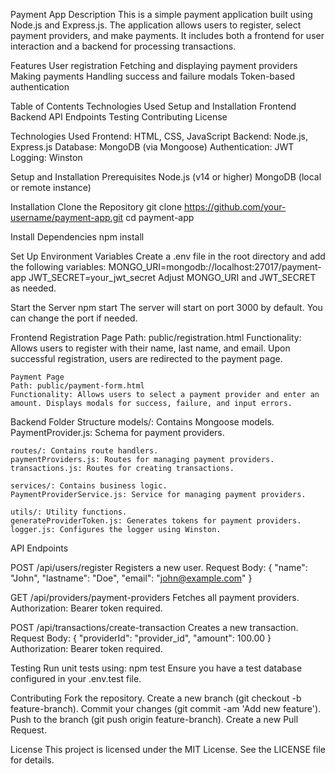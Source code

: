 Payment App
Description
This is a simple payment application built using Node.js and Express.js. The application allows users to register, select payment providers, and make payments. It includes both a frontend for user interaction and a backend for processing transactions.

Features
    User registration
    Fetching and displaying payment providers
    Making payments
    Handling success and failure modals
    Token-based authentication

Table of Contents
    Technologies Used
    Setup and Installation
    Frontend
    Backend
    API Endpoints
    Testing
    Contributing
    License

Technologies Used
    Frontend: HTML, CSS, JavaScript
    Backend: Node.js, Express.js
    Database: MongoDB (via Mongoose)
    Authentication: JWT
    Logging: Winston

Setup and Installation
Prerequisites
    Node.js (v14 or higher)
    MongoDB (local or remote instance)  

Installation
Clone the Repository
    git clone https://github.com/your-username/payment-app.git
    cd payment-app

Install Dependencies
    npm install

Set Up Environment Variables
Create a .env file in the root directory and add the following variables:
    MONGO_URI=mongodb://localhost:27017/payment-app
    JWT_SECRET=your_jwt_secret
Adjust MONGO_URI and JWT_SECRET as needed.

Start the Server
    npm start
The server will start on port 3000 by default. You can change the port if needed.

Frontend
    Registration Page
    Path: public/registration.html
    Functionality: Allows users to register with their name, last name, and email. Upon successful registration, users are redirected to the payment page.
   
    Payment Page
    Path: public/payment-form.html
    Functionality: Allows users to select a payment provider and enter an amount. Displays modals for success, failure, and input errors.

Backend
Folder Structure
    models/: Contains Mongoose models.
    PaymentProvider.js: Schema for payment providers.

    routes/: Contains route handlers.
    paymentProviders.js: Routes for managing payment providers.
    transactions.js: Routes for creating transactions.

    services/: Contains business logic.
    PaymentProviderService.js: Service for managing payment providers.

    utils/: Utility functions.
    generateProviderToken.js: Generates tokens for payment providers.
    logger.js: Configures the logger using Winston.


API Endpoints

POST /api/users/register
    Registers a new user.
    Request Body: { "name": "John", "lastname": "Doe", "email": "john@example.com" }

GET /api/providers/payment-providers
    Fetches all payment providers.
    Authorization: Bearer token required.

POST /api/transactions/create-transaction
    Creates a new transaction.
    Request Body: { "providerId": "provider_id", "amount": 100.00 }
    Authorization: Bearer token required.


Testing
Run unit tests using:
npm test
Ensure you have a test database configured in your .env.test file.

Contributing
    Fork the repository.
    Create a new branch (git checkout -b feature-branch).
    Commit your changes (git commit -am 'Add new feature').
    Push to the branch (git push origin feature-branch).
    Create a new Pull Request.

License
This project is licensed under the MIT License. See the LICENSE file for details.

